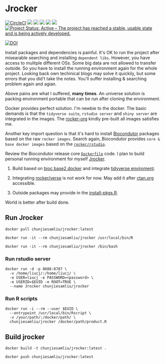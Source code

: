 # Jrocker

[![CircleCI](https://circleci.com/gh/chunjie-sam-liu/jrocker.svg?style=svg)](https://circleci.com/gh/chunjie-sam-liu/jrocker)
[![](https://img.shields.io/docker/automated/chunjiesamliu/jrocker.svg)](https://hub.docker.com/r/chunjiesamliu/jrocker/builds)
[![](https://images.microbadger.com/badges/image/chunjiesamliu/jrocker.svg)](https://microbadger.com/images/chunjiesamliu/jrocker)
[![](https://img.shields.io/docker/pulls/chunjiesamliu/jrocker.svg)](https://hub.docker.com/r/chunjiesamliu/jrocker)
[![](https://images.microbadger.com/badges/license/chunjiesamliu/jrocker.svg)](https://microbadger.com/images/chunjiesamliu/jrocker)
[![](https://images.microbadger.com/badges/version/chunjiesamliu/jrocker.svg)](https://microbadger.com/images/chunjiesamliu/jrocker)
[![Project Status: Active – The project has reached a stable, usable state and is being actively developed.](http://www.repostatus.org/badges/latest/active.svg)](http://www.repostatus.org/#active)

[![DOI](https://zenodo.org/badge/161434844.svg)](https://zenodo.org/badge/latestdoi/161434844)


Install packages and dependencies is painful. It's OK to run the project after misearable searching and installing `dependent libs`. However, you have access to mulitple different OSs. Some big data are not allowed to transfer outside. So you have to install the running environment again for the whole project. Looking back own techinical blogs may solve it quickily, but some errors that you did't take the notes. You'll suffer installing & searching problem again and agian.

Above pains are what I suffered, **many times**. An universe solution is packing environment portable that can be run after cloning the environment.

Docker provides perfect solution. I'm newbie to the docker. The basic demands is that the `tidyverse suite`, `rstudio server` and `shiny server` are integrated in the images. The [rocker-org](https://github.com/rocker-org/rocker) kindly pre-built all images satisfies me.

Another key import question is that it's hard to install [Biocondutor](http://bioconductor.org/) packages based on the raw `rocker images`. Search again, Biocondutor provides `core & base docker images` based on the [`rocker/rstudio`](https://hub.docker.com/r/rocker/rstudio/).

Review the Biocondutor release core [`Dockerfile`](https://github.com/Bioconductor/bioc_docker/blob/master/out/release_core/Dockerfile) code. I plan to build personal running environment for myself [Jrocker](https://hub.docker.com/r/chunjiesamliu/jrocker/).

1. Build based on [bioc base2 docker](https://hub.docker.com/r/bioconductor/release_core2/) and integrate [tidyverse enviroment](https://github.com/rocker-org/rocker-versioned/blob/master/tidyverse/devel/Dockerfile).

2. Integrating [rocker/verse](https://github.com/rocker-org/rocker-versioned/blob/master/verse/devel/Dockerfile) is not work for now. May add it after [ctan.org](http://ctan.org) accessible.

3. Outside packages may provide in the [install-pkgs.R](./install-pkgs.R).

World is better after build done.

## Run Jrocker

```shell
docker pull chunjiesamliu/jrocker:latest

docker run -it --rm chunjiesamliu/jrocker /usr/local/bin/R

docker run -it --rm chunjiesamliu/jrocker /bin/bash
```

### Run rstudio server

```shell
docker run -d -p 8686:8787 \
  -v /home/liucj/:/home/liucj/ \
  -e USER=liucj -e PASSWORD=<password> \
  -e USERID=$EUID -e ROOT=TRUE \
  --name Jrocker chunjiesamliu/jrocker
```

### Run R scripts

```shell
docker run -i --rm --user $EUID \
  --entrypoint /usr/local/bin/Rscript \
  -v /your/path/:/docker/path/ \
  chunjiesamliu/jrocker /docker/path/product.R
```

## Build jrocker

```shell
docker build -t chunjiesamliu/jrocker:latest .

docker push chunjiesamliu/jrocker:latest
```